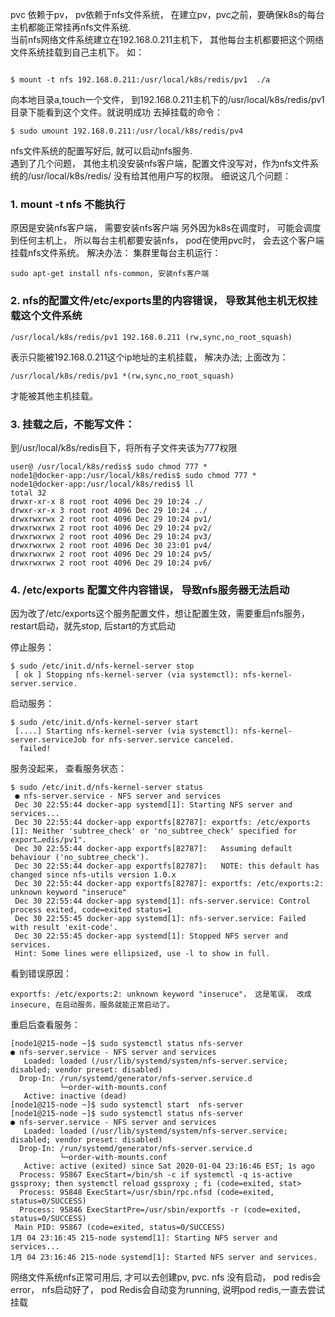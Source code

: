 pvc 依赖于pv， pv依赖于nfs文件系统， 
在建立pv，pvc之前，要确保k8s的每台主机都能正常挂再nfs文件系统.  
当前nfs网络文件系统建立在192.168.0.211主机下， 其他每台主机都要把这个网络文件系统挂载到自己主机下。
如：
```gotemplate

$ mount -t nfs 192.168.0.211:/usr/local/k8s/redis/pv1  ./a

```
向本地目录a,touch一个文件， 到192.168.0.211主机下的/usr/local/k8s/redis/pv1目录下能看到这个文件。就说明成功
去掉挂载的命令：

```
$ sudo umount 192.168.0.211:/usr/local/k8s/redis/pv4

```
nfs文件系统的配置写好后, 就可以启动nfs服务.   
遇到了几个问题， 其他主机没安装nfs客户端，配置文件没写对，作为nfs文件系统的/usr/local/k8s/redis/ 没有给其他用户写的权限。
细说这几个问题：
### 1.  mount -t nfs 不能执行
原因是安装nfs客户端， 需要安装nfs客户端
另外因为k8s在调度时， 可能会调度到任何主机上， 所以每台主机都要安装nfs， pod在使用pvc时， 会去这个客户端挂载nfs文件系统。 
解决办法：
集群里每台主机运行：
```
sudo apt-get install nfs-common, 安装nfs客户端
```

### 2.  nfs的配置文件/etc/exports里的内容错误， 导致其他主机无权挂载这个文件系统
```
/usr/local/k8s/redis/pv1 192.168.0.211 (rw,sync,no_root_squash)
```
表示只能被192.168.0.211这个ip地址的主机挂载， 
解决办法; 
上面改为：
```
/usr/local/k8s/redis/pv1 *(rw,sync,no_root_squash)
```
才能被其他主机挂载。 

### 3.  挂载之后，不能写文件：
到/usr/local/k8s/redis目下，将所有子文件夹该为777权限

```
user@ /usr/local/k8s/redis$ sudo chmod 777 *
node1@docker-app:/usr/local/k8s/redis$ sudo chmod 777 *
node1@docker-app:/usr/local/k8s/redis$ ll
total 32
drwxr-xr-x 8 root root 4096 Dec 29 10:24 ./
drwxr-xr-x 3 root root 4096 Dec 29 10:24 ../
drwxrwxrwx 2 root root 4096 Dec 29 10:24 pv1/
drwxrwxrwx 2 root root 4096 Dec 29 10:24 pv2/
drwxrwxrwx 2 root root 4096 Dec 29 10:24 pv3/
drwxrwxrwx 2 root root 4096 Dec 30 23:01 pv4/
drwxrwxrwx 2 root root 4096 Dec 29 10:24 pv5/
drwxrwxrwx 2 root root 4096 Dec 29 10:24 pv6/
```

### 4.  /etc/exports 配置文件内容错误， 导致nfs服务器无法启动
因为改了/etc/exports这个服务配置文件，想让配置生效，需要重启nfs服务，restart启动，就先stop, 后start的方式启动

停止服务：
```
$ sudo /etc/init.d/nfs-kernel-server stop
 [ ok ] Stopping nfs-kernel-server (via systemctl): nfs-kernel-server.service.
```

启动服务：
```
$ sudo /etc/init.d/nfs-kernel-server start
 [....] Starting nfs-kernel-server (via systemctl): nfs-kernel-server.serviceJob for nfs-server.service canceled.
  failed!
```

服务没起来， 查看服务状态：
```
$ sudo /etc/init.d/nfs-kernel-server status
 ● nfs-server.service - NFS server and services
 Dec 30 22:55:44 docker-app systemd[1]: Starting NFS server and services...
 Dec 30 22:55:44 docker-app exportfs[82787]: exportfs: /etc/exports [1]: Neither 'subtree_check' or 'no_subtree_check' specified for export…edis/pv1".
 Dec 30 22:55:44 docker-app exportfs[82787]:   Assuming default behaviour ('no_subtree_check').
 Dec 30 22:55:44 docker-app exportfs[82787]:   NOTE: this default has changed since nfs-utils version 1.0.x
 Dec 30 22:55:44 docker-app exportfs[82787]: exportfs: /etc/exports:2: unknown keyword "inseruce"
 Dec 30 22:55:44 docker-app systemd[1]: nfs-server.service: Control process exited, code=exited status=1
 Dec 30 22:55:45 docker-app systemd[1]: nfs-server.service: Failed with result 'exit-code'.
 Dec 30 22:55:45 docker-app systemd[1]: Stopped NFS server and services.
 Hint: Some lines were ellipsized, use -l to show in full.
```
看到错误原因： 
```
exportfs: /etc/exports:2: unknown keyword "inseruce"， 这是笔误， 改成insecure, 在启动服务，服务就能正常启动了。
```

重启后查看服务：
```
[node1@215-node ~]$ sudo systemctl status nfs-server
● nfs-server.service - NFS server and services
   Loaded: loaded (/usr/lib/systemd/system/nfs-server.service; disabled; vendor preset: disabled)
  Drop-In: /run/systemd/generator/nfs-server.service.d
           └─order-with-mounts.conf
   Active: inactive (dead)
[node1@215-node ~]$ sudo systemctl start  nfs-server
[node1@215-node ~]$ sudo systemctl status nfs-server
● nfs-server.service - NFS server and services
   Loaded: loaded (/usr/lib/systemd/system/nfs-server.service; disabled; vendor preset: disabled)
  Drop-In: /run/systemd/generator/nfs-server.service.d
           └─order-with-mounts.conf
   Active: active (exited) since Sat 2020-01-04 23:16:46 EST; 1s ago
  Process: 95867 ExecStart=/bin/sh -c if systemctl -q is-active gssproxy; then systemctl reload gssproxy ; fi (code=exited, stat>
  Process: 95848 ExecStart=/usr/sbin/rpc.nfsd (code=exited, status=0/SUCCESS)
  Process: 95846 ExecStartPre=/usr/sbin/exportfs -r (code=exited, status=0/SUCCESS)
 Main PID: 95867 (code=exited, status=0/SUCCESS)
1月 04 23:16:45 215-node systemd[1]: Starting NFS server and services...
1月 04 23:16:46 215-node systemd[1]: Started NFS server and services.
```

网络文件系统nfs正常可用后, 才可以去创建pv, pvc.
nfs 没有启动， pod redis会error， nfs启动好了， pod Redis会自动变为running, 说明pod redis,一直去尝试挂载

